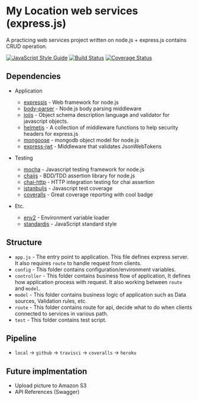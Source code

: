 # My Location web services (express.js)
A practicing web services project written on node.js + express.js contains CRUD operation.

[![JavaScript Style Guide](https://img.shields.io/badge/code_style-standard-brightgreen.svg)](https://standardjs.com)
[![Build Status](https://travis-ci.org/valacuz/my-location-node.svg?branch=master)](https://travis-ci.org/valacuz/my-location-node)
[![Coverage Status](https://coveralls.io/repos/github/valacuz/my-location-node/badge.svg?branch=master)](https://coveralls.io/github/valacuz/my-location-node?branch=master)

## Dependencies
- Application
    - [expressjs](https://github.com/expressjs/express) - Web framework for node.js
    - [body-parser](https://github.com/expressjs/body-parser) - Node.js body parsing middleware
    - [joijs](https://github.com/hapijs/joi) - Object schema description language and validator for javascript objects.
    - [helmetjs](https://github.com/helmetjs/helmet) - A collection of middleware functions to help security headers for express.js
    - [mongoose](http://mongoosejs.com/) - mongodb object model for node.js
    - [express-jwt](https://github.com/auth0/express-jwt) - Middleware that validates JsonWebTokens

- Testing
    - [mocha](https://mochajs.org) - Javascript testing framework for node.js
    - [chaijs](http://www.chaijs.com) - BDD/TDD assertion library for node.js
    - [chai-http](https://github.com/chaijs/chai-http) - HTTP integration testing for chai assertion
    - [istanbuljs](https://github.com/istanbuljs/nyc) - Javascript test coverage
    - [coveralls](https://github.com/nickmerwin/node-coveralls) - Great coverage reporting with cool badge 

- Etc.
    - [env2](https://github.com/dwyl/env2) - Environment variable loader
    - [standardjs](https://github.com/standard/standard) - JavaScript standard style

## Structure
- `app.js` - The entry point to application. This file defines express server. It also requires `route` to handle request from clients.
- `config` - This folder contains configuration/environment variables.
- `controller` - This folder contains business flow of application, It defines how application process with request. It also working between `route` and `model`.
- `model` - This folder contains business logic of application such as Data sources, Validation rules, etc.
- `route` - This folder contains route for api, decide what to do when clients connected to services in various path.
- `test` - This folder contains test script.

## Pipeline
- `local` -> `github` -> `travisci` -> `coveralls` -> `heroku`

## Future implmentation
- Upload picture to Amazon S3
- API References (Swagger)